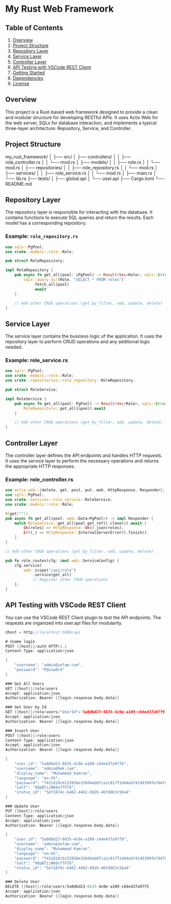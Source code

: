 # My Rust Web Framework

## Table of Contents
1. [Overview](#overview)
2. [Project Structure](#project-structure)
3. [Repository Layer](#repository-layer)
4. [Service Layer](#service-layer)
5. [Controller Layer](#controller-layer)
6. [API Testing with VSCode REST Client](#api-testing-with-vscode-rest-client)
7. [Getting Started](#getting-started)
8. [Dependencies](#dependencies)
9. [License](#license)

## Overview

This project is a Rust-based web framework designed to provide a clean and modular structure for developing RESTful APIs. It uses Actix Web for the web server, SQLx for database interaction, and implements a typical three-layer architecture: Repository, Service, and Controller.

## Project Structure
my_rust_framework/
│
├── src/
│ ├── controllers/
│ │ ├── role_controller.rs
│ │ └── mod.rs
│ ├── models/
│ │ ├── role.rs
│ │ └── mod.rs
│ ├── repositories/
│ │ ├── role_repository.rs
│ │ └── mod.rs
│ ├── services/
│ │ ├── role_service.rs
│ │ └── mod.rs
│ ├── main.rs
│ └── lib.rs
├── tests/
│ ├── global.api
│ └── user.api
├── Cargo.toml
└── README.md

## Repository Layer

The repository layer is responsible for interacting with the database. It contains functions to execute SQL queries and return the results. Each model has a corresponding repository.

### Example: `role_repository.rs`

```rust
use sqlx::PgPool;
use crate::models::role::Role;

pub struct RoleRepository;

impl RoleRepository {
    pub async fn get_all(pool: &PgPool) -> Result<Vec<Role>, sqlx::Error> {
        sqlx::query_as!(Role, "SELECT * FROM roles")
            .fetch_all(pool)
            .await
    }

    // Add other CRUD operations (get_by_filter, add, update, delete)
}
```

## Service Layer

The service layer contains the business logic of the application. It uses the repository layer to perform CRUD operations and any additional logic needed.

### Example: role_service.rs
```rust
use sqlx::PgPool;
use crate::models::role::Role;
use crate::repositories::role_repository::RoleRepository;

pub struct RoleService;

impl RoleService {
    pub async fn get_all(pool: PgPool) -> Result<Vec<Role>, sqlx::Error> {
        RoleRepository::get_all(&pool).await
    }

    // Add other CRUD operations (get_by_filter, add, update, delete)
}
```

## Controller Layer

The controller layer defines the API endpoints and handles HTTP requests. It uses the service layer to perform the necessary operations and returns the appropriate HTTP responses.
### Example: role_controller.rs

```rust
use actix_web::{delete, get, post, put, web, HttpResponse, Responder};
use sqlx::PgPool;
use crate::services::role_service::RoleService;
use crate::models::role::Role;

#[get("")]
pub async fn get_all(pool: web::Data<PgPool>) -> impl Responder {
    match RoleService::get_all(pool.get_ref().clone()).await {
        Ok(roles) => HttpResponse::Ok().json(roles),
        Err(_) => HttpResponse::InternalServerError().finish(),
    }
}

// Add other CRUD operations (get_by_filter, add, update, delete)

pub fn role_routes(cfg: &mut web::ServiceConfig) {
    cfg.service(
        web::scope("/api/role")
            .service(get_all)
            // Register other CRUD operations
    );
}
```

## API Testing with VSCode REST Client

You can use the VSCode REST Client plugin to test the API endpoints. The requests are organized into user.api files for modularity.

```rust
@host = http://localhost:5000/api

# @name login
POST {{host}}/auth HTTP/1.1
Content-Type: application/json

{
    "username": "admin@sefam.com",
    "password": "P@ssw0rd"
}

### Get All Users
GET {{host}}/role/users
Accept: application/json
Authorization: Bearer {{login.response.body.data}}

### Get User by Id
GET {{host}}/role/users/"UserId"='5a0dbd23-6635-4c0e-a109-c64e437a97f9'
Accept: application/json
Authorization: Bearer {{login.response.body.data}}

### Insert User
POST {{host}}/role/users
Content-Type: application/json
Accept: application/json
Authorization: Bearer {{login.response.body.data}}

{
    "user_id": "5a0dbd23-6635-4c0e-a109-c64e437a97f6",
    "username": "admin@hmk.com",
    "display_name": "Muhammad Kamran",
    "language": "en-US",
    "password": "f412d10cb133926e32b04ab07ca1c817f2e04ebf41d9399fe7d47dff52637f32",
    "salt": "98pBTijN66n7ThTD",
    "status_id": "5ef1874c-b462-4462-b92b-46fdd63c5ba4"
}

### Update User
PUT {{host}}/role/users
Content-Type: application/json
Accept: application/json
Authorization: Bearer {{login.response.body.data}}

{
    "user_id": "5a0dbd23-6635-4c0e-a109-c64e437a97f9",
    "username": "admin@sefam.com",
    "display_name": "Muhammad Kamran",
    "language": "en-US",
    "password": "f412d10cb133926e32b04ab07ca1c817f2e04ebf41d9399fe7d47dff52637f32",
    "salt": "98pBTijN66n7ThTD",
    "status_id": "5ef1874c-b462-4462-b92b-46fdd63c5ba4"
}

### Delete User
DELETE {{host}}/role/users/5a0dbd23-6635-4c0e-a109-c64e437a97f5
Accept: application/json
Authorization: Bearer {{login.response.body.data}}

```